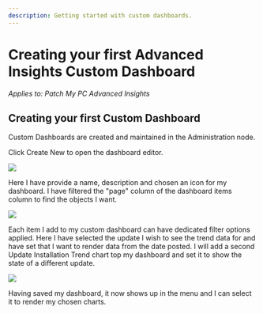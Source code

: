 ```yaml
---
description: Getting started with custom dashboards.
---
```


# Creating your first Advanced Insights Custom Dashboard

_Applies to: Patch My PC Advanced Insights_

## Creating your first Custom Dashboard

Custom Dashboards are created and maintained in the Administration node.

Click Create New to open the dashboard editor.

![](../../.gitbook/assets/image-\(1580\).png)

Here I have provide a name, description and chosen an icon for my dashboard. I have filtered the "page" column of the dashboard items column to find the objects I want.

![](../../.gitbook/assets/image-\(1581\).png)

Each item I add to my custom dashboard can have dedicated filter options applied. Here I have selected the update I wish to see the trend data for and have set that I want to render data from the date posted. I will add a second Update Installation Trend chart top my dashboard and set it to show the state of a different update.

![](../../.gitbook/assets/image-\(1582\).png)

Having saved my dashboard, it now shows up in the menu and I can select it to render my chosen charts.
